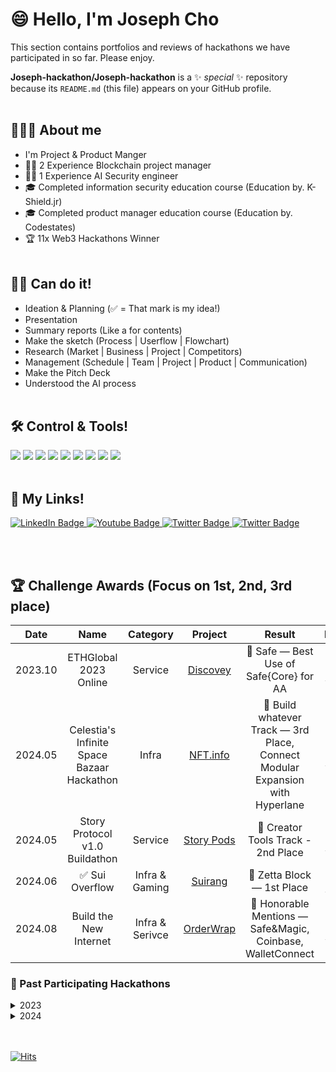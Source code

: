 # 😄 Hello, I'm Joseph Cho
This section contains portfolios and reviews of hackathons we have participated in so far.
Please enjoy.

**Joseph-hackathon/Joseph-hackathon** is a ✨ _special_ ✨ repository because its `README.md` (this file) appears on your GitHub profile.
<br></br>
## 👨🏻‍💻 About me
- I'm Project & Product Manger
- 👨‍💻 2 Experience Blockchain project manager
- 👨‍💻 1 Experience AI Security engineer
- 🎓 Completed information security education course (Education by. K-Shield.jr)
- 🎓 Completed product manager education course (Education by. Codestates)
- 🏆 11x Web3 Hackathons Winner
<br></br>
## 🙆‍♂️ Can do it!
- Ideation & Planning (✅ = That mark is my idea!)
- Presentation
- Summary reports (Like a for contents)
- Make the sketch (Process | Userflow | Flowchart)
- Research (Market | Business | Project | Competitors)
- Management (Schedule | Team | Project | Product | Communication)
- Make the Pitch Deck
- Understood the AI process
<br></br>
## 🛠️ Control & Tools!
<img src="https://img.shields.io/badge/Figma-F24E1E?style=flat&logo=Figma&logoColor=white"/> <img src="https://img.shields.io/badge/Google Docs-4285F4?style=flat&logo=googledocs&logoColor=white"/> <img src="https://img.shields.io/badge/Google Sheet-34A853?style=flat&logo=googlesheets&logoColor=white"/> <img src="https://img.shields.io/badge/Google Meet-00897B?style=flat&logo=googlemeet&logoColor=white"/> <img src="https://img.shields.io/badge/Notion-ffffff?style=flat&logo=notion&logoColor=black"/> <img src="https://img.shields.io/badge/obsidian-7C3AED?style=flat&logo=obsidian&logoColor=white"/> <img src="https://img.shields.io/badge/Youtube-FF0000?style=flat&logo=youtube&logoColor=white"/> <img src="https://img.shields.io/badge/Mark down-ffffff?style=flat&logo=markdown&logoColor=black"/> <img src="https://img.shields.io/badge/Python-3776AB?style=flat&logo=python&logoColor=white"/>
<br></br>
## 📌 My Links!
<div id="badges">
  <a href="https://www.linkedin.com/in/seongjae-cho-a15490261/">
    <img src="https://img.shields.io/badge/Seogjae Cho-blue?style=flat&logo=linkedin&logoColor=white" alt="LinkedIn Badge"/>
  </a>
  <a href="https://www.youtube.com/channel/UC00Sml4bBWzSyURSt0RZRrg">
    <img src="https://img.shields.io/badge/YouTube-FF0000?style=flat&logo=youtube&logoColor=white" alt="Youtube Badge"/>
  </a>
  <a href="https://x.com/josephdotpm">
    <img src="https://img.shields.io/badge/Joseph-000000?style=flat&logo=x&logoColor=white" alt="Twitter Badge"/>
  </a>
  <a href="sjcho.hackathon@gmail.com">
    <img src="https://img.shields.io/badge/-Joseph-D14836?style=flat&amp;logo=Gmail&amp;logoColor=white" alt="Twitter Badge"/>
  </a>
</div>

<br></br>
## 🏆 Challenge Awards (Focus on 1st, 2nd, 3rd place)

|Date|Name|Category|Project|Result|Review|
|:---:|:---:|:---:|:---:|:---:|:---:|
|2023.10|ETHGlobal 2023 Online|Service|[Discovey](https://ethglobal.com/showcase/discovey-tuywc)|🥉 Safe — Best Use of Safe{Core} for AA|[**See more...**](https://github.com/Joseph-hackathon/hackathon/blob/main/ETHGlobal%202023%20Online.md)
|2024.05|Celestia's Infinite Space Bazaar Hackathon|Infra|[NFT.info](https://dorahacks.io/ko/buidl/12604)|🥉 Build whatever Track — 3rd Place, Connect Modular Expansion with Hyperlane|[**See more...**](https://github.com/Joseph-hackathon/hackathon/blob/main/Celestia's%20Infinite%20Space%20Bazaar%20Hackathon%20.md)
|2024.05|Story Protocol v1.0 Buildathon|Service|[Story Pods](https://devfolio.co/projects/story-podcast-3d2e)|🥈 Creator Tools Track - 2nd Place|[**See more...**](https://github.com/Joseph-hackathon/hackathon/blob/main/Story%20Protocol%20v1.0%20Buildathon.md)
|2024.06|✅ Sui Overflow|Infra & Gaming|[Suirang](https://docs.google.com/presentation/d/1ub2e2YDdFAdV_jgsCEQXuFHDZwFf5scdk9yzNkMKE6s/edit?usp=sharing)|🥇 Zetta Block — 1st Place|[**See more...**](https://github.com/Joseph-hackathon/hackathon/blob/main/Sui%20overflow.md)
|2024.08|Build the New Internet|Infra & Serivce|[OrderWrap](https://devfolio.co/projects/orderwrap-2eb8)|🛒 Honorable Mentions — Safe&Magic, Coinbase, WalletConnect|[**See more...**](https://github.com/Joseph-hackathon/hackathon/blob/main/Build%20the%20New%20Internet.md)

### 📜 Past Participating Hackathons

<details>
<summary>
  2023
</summary>
<div markdown="1">

#### 🏆 Awards
|Date|Name|Category|Project|Result|Review|
|:---:|:---:|:---:|:---:|:---:|:---:|
|2023.06|Chainlink Spring 2023 Hackathon|Service|[Trypto](https://devpost.com/software/not-yet-6rw8c2?ref_content=my-projects-tab&ref_feature=my_projects)|🎉 Chainlink Top Qulity Prizes|[**See more...**](https://github.com/Joseph-hackathon/hackathon/blob/main/Chainlink%20Spring%202023%20Hackathon.md)

#### Past Project
##### ✅ Constellation: A Chainlink Hackathon
> [**Re-Fresh**](https://github.com/Joseph-hackathon/hackathon/blob/main/Constellation%3A%20A%20Chainlink%20Hackathon.md) — To breathe life into a dying project

</div>
</details>

<details>
<summary>
  2024
</summary>
<div markdown="1">

#### 🏆 Awards
|Date|Name|Category|Project|Result|Review|
|:---:|:---:|:---:|:---:|:---:|:---:|
|2024.03|ETHGlobal: Frameworks|Gaming|[Dynamic Boy](https://ethglobal.com/showcase/dynamic-boy-xpwo0)|🎉 Dynamic — $100 and 3 months advanced plan|[**See more...**](https://github.com/Joseph-hackathon/hackathon/blob/main/ETHGlobal:%20Frameworks.md)
|2024.04|✅ Scaling Ethereum 2024|E-commerce|[Complace](https://ethglobal.com/showcase/complace-7v01t)|🏃Filecoin: Decentralize your dApps with Filecoin - Runner Ups|[**See more...**](https://github.com/Joseph-hackathon/hackathon/blob/main/Scaling%20Ethereum%202024.md)
|2024.04|✅ Block Magic: A Chainlink Hackathon|DeFi(NFT AMM)|[Ringle](https://devpost.com/software/ringle)|Scroll -prize pool|[**See more...**](https://github.com/Joseph-hackathon/hackathon/blob/main/Block%20Magic:%20A%20Chainlink%20Hackathon.md)
|2024.06|✅ HackFs 2024|Infra & Service|[Filtion](https://ethglobal.com/showcase/filtion-i0rnb), [Filplorer](https://ethglobal.com/showcase/filplorer-xofgw)|🏊 Filecoin — Honorable Mentions: Pool prize, Fleek — Pool Prize x2|[**See more...**](https://github.com/Joseph-hackathon/hackathon/blob/main/ETHGlobal:%20HackFS%202024.md)
|2024.09|✅ ETH Online 2024|Infra & Service|[AeroDump](https://ethglobal.com/showcase/aerodump-4z48m)|✨ LayerZero - Most Innovative Omnichain Solution Best Developer Feedback, Sign Protocol - Sign Everything Pool Prize|[**See more...**](https://github.com/Joseph-hackathon/hackathon/blob/main/ETH%20Online%202024%231.md)
|2024.09|✅ ETH Online 2024|Service & Security|[ETH Various](https://ethglobal.com/showcase/eth-various-swusm)|✨ Hedera - Hedera-Native Services Starter Bounty|[**See more...**](https://github.com/Joseph-hackathon/hackathon/blob/main/ETH%20Online%202024%232.md)

  <details>
  <summary>
    Past Project
  </summary>
  <div markdown="1">
  
  ##### ✅ ETHGlobal: LFGHO
  > [**GCLC - GHO Credit Loan Card**](https://github.com/Joseph-hackathon/hackathon/blob/main/ETHGlobal%3A%20LFGHO.md) — Web3 GHO-based simple payment system and dNFT credit loan card payment system
  
  ##### ✅ ETHGlobal: Circuit Breaker
  > [**zk-LinkHub**](https://github.com/Joseph-hackathon/hackathon/blob/main/ETHGlobal%3A%20Circuit%20Breaker.md) — Unlock online potential with ZK email: Unique email, website, and collaboration tools for seamless digital experiences
  
  ##### ETH Seoul 2024
  > [**AI Guard Snap**](https://github.com/Joseph-hackathon/hackathon/blob/main/ETH%20Seoul%202024.md) — AI Guard Snap provides wallet snap services and AI-based API services
  
  ##### StarkHack
  > [**HyperStark**](https://github.com/Joseph-hackathon/hackathon/blob/main/StarkHack.md) — Automated Rewards and Reinvesting, Harvesting in the HyperStark Vault Service on Starknet.
  
  ##### ✅ Superhack
  > [**Mintory**](https://github.com/Joseph-hackathon/hackathon/blob/main/Superhack.md) — If Solana has Pump.fun, Optimism and Base-based Superchain ecosystem have Mintory.fun, a playground dedicated to NFTs!
  
  ##### ✅ Hello Future Hackathon 1.0
  > [**Smart Various**](https://github.com/Joseph-hackathon/hackathon/blob/main/HELLO%20FUTURE%20HACKATHON.md) — AI Based the smart contract analysis platform

  ##### Aptos Code Collision Hackathon
  > [**ShareTos**](https://github.com/Joseph-hackathon/hackathon/blob/main/Aptos%20Code%20Collision%20Hackathon.md) — The Web3 Idea Sharing and Community Platform

  ##### ✅ Ideahacker's Guide to IBC
  > [**HTTPi**](https://github.com/Joseph-hackathon/hackathon/blob/main/Ideahacker's%20Guide%20to%20IBC.md) — HTTPi Protocol for Secure Decentralized Communication
  
  ##### ✅ [REDACTED] Hackathon
  > [**reCEPTION**]() — Web3.0 reCAPTCHA | From vulnerable smart contracts

  ##### ✅ [REDACTED] Hackathon
  > [**io.Side**]() — A visualization dashboard for Web3 games that goes beyond just displaying game information is very compelling.
  
  </div>
  </details>

</div>
</details>
<br></br>

[![Hits](https://hits.seeyoufarm.com/api/count/incr/badge.svg?url=https%3A%2F%2Fgithub.com%2Fjoesph-hackathon%2Fhit-counter&count_bg=%23D76FEF&title_bg=%23555555&icon=&icon_color=%23E7E7E7&title=hits&edge_flat=false)](https://hits.seeyoufarm.com)
